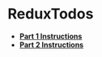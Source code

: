 # ReduxTodos

*    [**Part 1 Instructions**](todos_i.md)
*    [**Part 2 Instructions**](todos_ii.md)
